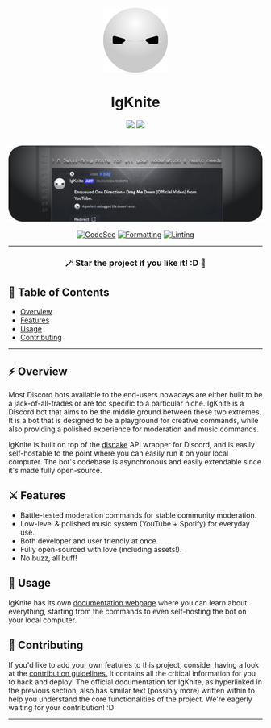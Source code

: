 <!-- SPDX-License-Identifier: MIT -->

<div align="center">

<br>
<img src="static/logo_circle.png" width="128">
<br>

# IgKnite

<img src="https://img.shields.io/github/license/IgKniteDev/IgKnite?color=black&logo=github&style=for-the-badge">
 <a aria-label="Inject to your Discord server" href="https://discord.com/oauth2/authorize?client_id=1274430156928319489" target="_blank">
     <img src="https://img.shields.io/badge/-Inject%20to%20Server-black?style=for-the-badge&logo=Discord">
 </a>

<br> <img src="static/banner.jpeg">

[![CodeSee](https://github.com/IgKniteDev/IgKnite/actions/workflows/codesee-arch-diagram.yml/badge.svg)](https://github.com/IgKniteDev/IgKnite/actions/workflows/codesee-arch-diagram.yml)
[![Formatting](https://github.com/IgKniteDev/IgKnite/actions/workflows/formatting.yml/badge.svg)](https://github.com/IgKniteDev/IgKnite/actions/workflows/formatting.yml)
[![Linting](https://github.com/IgKniteDev/IgKnite/actions/workflows/linting.yml/badge.svg)](https://github.com/IgKniteDev/IgKnite/actions/workflows/linting.yml)

---

### 🪄 Star the project if you like it! :D 🌟

</div>

## 📌 Table of Contents

- [Overview](#-overview)
- [Features](#️-features)
- [Usage](#-usage)
- [Contributing](#-contributing)

---

## ⚡ Overview

Most Discord bots available to the end-users nowadays are either built to be a jack-of-all-trades or are too specific to a particular niche. IgKnite is a Discord bot that aims to be the middle ground between these two extremes. It is a bot that is designed to be a playground for creative commands, while also providing a polished experience for moderation and music commands.

IgKnite is built on top of the [disnake](https://github.com/DisnakeDev/disnake) API wrapper for Discord, and is easily self-hostable to the point where you can easily run it on your local computer. The bot's codebase is asynchronous and easily extendable since it's made fully open-source. <br>

## ⚔️ Features

- Battle-tested moderation commands for stable community moderation.
- Low-level & polished music system (YouTube + Spotify) for everyday use.
- Both developer and user friendly at once.
- Fully open-sourced with love (including assets!).
- No buzz, all buff! <br>

## 🔖 Usage

IgKnite has its own [documentation webpage](https://igknitedev.github.io/docs) where you can learn about everything, starting from the commands to even self-hosting the bot on your local computer. <br>

## 🔨 Contributing

If you'd like to add your own features to this project, consider having a look at the [contribution guidelines.](./.github/CONTRIBUTING.md) It contains all the critical information for you to hack and deploy! The official documentation for IgKnite, as hyperlinked in the previous section, also has similar text (possibly more) written within to help you understand the core functionalities of the project. We're eagerly waiting for your contribution! :D <br>

---